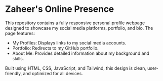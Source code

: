 # Zaheer's Online Presence
This repository contains a fully responsive personal profile webpage designed to showcase my social media platforms, portfolio, and bio. The page features:

   - My Profiles: Displays links to my social media accounts.
   - Portfolio: Redirects to my GitHub portfolio.
   - About Me: Provides detailed information about my background and skills.

Built using HTML, CSS, JavaScript, and Tailwind, this design is clean, user-friendly, and optimized for all devices.
